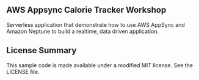 ## AWS Appsync Calorie Tracker Workshop

Serverless application that demonstrate how to use AWS AppSync and Amazon Neptune to build a realtime, data driven application.

## License Summary

This sample code is made available under a modified MIT license. See the LICENSE file.
